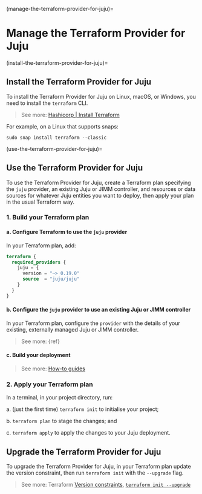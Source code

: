 (manage-the-terraform-provider-for-juju)=
# Manage the Terraform Provider for Juju

(install-the-terraform-provider-for-juju)=
## Install the Terraform Provider for Juju

To install the Terraform Provider for Juju on Linux, macOS, or Windows, you need to install the `terraform` CLI.

> See more: [Hashicorp | Install Terraform](https://developer.hashicorp.com/terraform/install)

For example, on a Linux that supports snaps:

```text
sudo snap install terraform --classic
```

(use-the-terraform-provider-for-juju)=
## Use the Terraform Provider for Juju

To use the Terraform Provider for Juju, create a Terraform plan specifying the `juju` provider, an existing Juju or JIMM controller, and resources or data sources for whatever Juju entities you want to deploy, then apply your plan in the usual Terraform way.

### 1. Build your Terraform plan

#### a. Configure Terraform to use the `juju` provider

In your Terraform plan, add:

```terraform
terraform {
  required_providers {
    juju = {
      version = "~> 0.19.0"
      source  = "juju/juju"
    }
  }
}
```

#### b. Configure the `juju` provider to use an existing Juju or JIMM controller

In your Terraform plan, configure the `provider` with the details of your existing, externally managed Juju or JIMM controller.

> See more: {ref}<reference-an-externally-managed-controller>

#### c. Build your deployment

> See more: [How-to guides](../howto/index)


### 2. Apply your Terraform plan

In a terminal, in your project directory, run:

a. (just the first time) `terraform init` to initialise your project;

b. `terraform plan` to stage the changes; and

c. `terraform apply` to apply the changes to your Juju deployment.


## Upgrade the Terraform Provider for Juju

To upgrade the Terraform Provider for Juju, in your Terraform plan update the version constraint, then run `terraform init` with the `--upgrade` flag.

> See more: Terraform [Version constraints](https://developer.hashicorp.com/terraform/language/expressions/version-constraints), [`terraform init --upgrade`](https://developer.hashicorp.com/terraform/cli/commands/init#upgrade-1)
